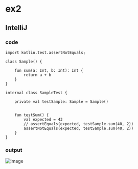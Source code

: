 # ex2
## IntelliJ
### code
    import kotlin.test.assertNotEquals;
    
    class Sample() {
    
        fun sum(a: Int, b: Int): Int {
            return a + b
        }
    }
    
    internal class SampleTest {
    
        private val testSample: Sample = Sample()
    
    
        fun testSum() {
            val expected = 43
            // assertEquals(expected, testSample.sum(40, 2))
            assertNotEquals(expected, testSample.sum(40, 2))
        }
    }
### output
![image](https://github.com/40843245/Kotlin_Code_Practice/assets/75050655/0e703b3c-901d-46af-bf7d-1a563ac55e48)
